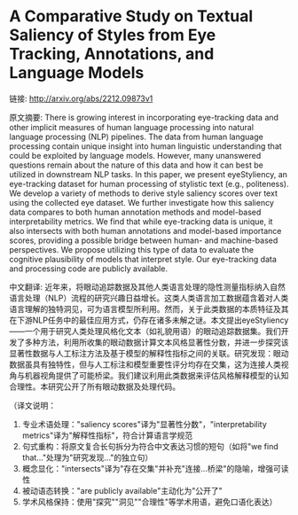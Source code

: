 # A Comparative Study on Textual Saliency of Styles from Eye Tracking, Annotations, and Language Models

链接: http://arxiv.org/abs/2212.09873v1

原文摘要:
There is growing interest in incorporating eye-tracking data and other
implicit measures of human language processing into natural language processing
(NLP) pipelines. The data from human language processing contain unique insight
into human linguistic understanding that could be exploited by language models.
However, many unanswered questions remain about the nature of this data and how
it can best be utilized in downstream NLP tasks. In this paper, we present
eyeStyliency, an eye-tracking dataset for human processing of stylistic text
(e.g., politeness). We develop a variety of methods to derive style saliency
scores over text using the collected eye dataset. We further investigate how
this saliency data compares to both human annotation methods and model-based
interpretability metrics. We find that while eye-tracking data is unique, it
also intersects with both human annotations and model-based importance scores,
providing a possible bridge between human- and machine-based perspectives. We
propose utilizing this type of data to evaluate the cognitive plausibility of
models that interpret style. Our eye-tracking data and processing code are
publicly available.

中文翻译:
近年来，将眼动追踪数据及其他人类语言处理的隐性测量指标纳入自然语言处理（NLP）流程的研究兴趣日益增长。这类人类语言加工数据蕴含着对人类语言理解的独特洞见，可为语言模型所利用。然而，关于此类数据的本质特征及其在下游NLP任务中的最佳应用方式，仍存在诸多未解之谜。本文提出eyeStyliency——一个用于研究人类处理风格化文本（如礼貌用语）的眼动追踪数据集。我们开发了多种方法，利用所收集的眼动数据计算文本风格显著性分数，并进一步探究该显著性数据与人工标注方法及基于模型的解释性指标之间的关联。研究发现：眼动数据虽具有独特性，但与人工标注和模型重要性评分均存在交集，这为连接人类视角与机器视角提供了可能桥梁。我们建议利用此类数据来评估风格解释模型的认知合理性。本研究公开了所有眼动数据及处理代码。  

（译文说明：  
1. 专业术语处理："saliency scores"译为"显著性分数"，"interpretability metrics"译为"解释性指标"，符合计算语言学规范  
2. 句式重构：将原文复合长句拆分为符合中文表达习惯的短句（如将"we find that..."处理为"研究发现..."的独立句）  
3. 概念显化："intersects"译为"存在交集"并补充"连接...桥梁"的隐喻，增强可读性  
4. 被动语态转换："are publicly available"主动化为"公开了"  
5. 学术风格保持：使用"探究""洞见""合理性"等学术用语，避免口语化表达）
